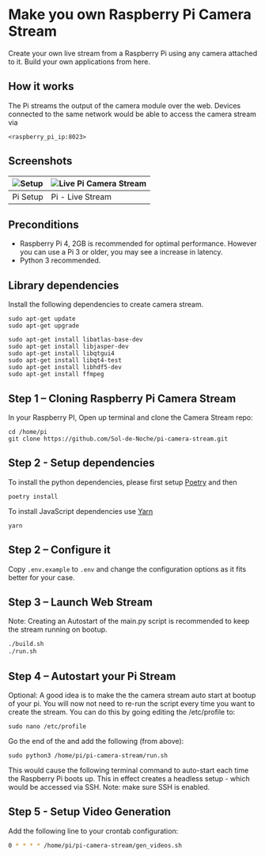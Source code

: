 # Make you own Raspberry Pi Camera Stream

Create your own live stream from a Raspberry Pi using any camera attached to it. Build your own applications from here.

## How it works

The Pi streams the output of the camera module over the web. Devices connected to the same network would be able to access the camera stream via

```
<raspberry_pi_ip:8023>
```

## Screenshots

| ![Setup](readme/pi-stream-client.jpg) | ![Live Pi Camera Stream](readme/pi-stream-screen-capture.jpg) |
| ------------------------------------- | ------------------------------------------------------------- |
| Pi Setup                              | Pi - Live Stream                                              |

## Preconditions

- Raspberry Pi 4, 2GB is recommended for optimal performance. However you can use a Pi 3 or older, you may see a increase in latency.
- Python 3 recommended.

## Library dependencies

Install the following dependencies to create camera stream.

```
sudo apt-get update
sudo apt-get upgrade

sudo apt-get install libatlas-base-dev
sudo apt-get install libjasper-dev
sudo apt-get install libqtgui4
sudo apt-get install libqt4-test
sudo apt-get install libhdf5-dev
sudo apt-get install ffmpeg
```

## Step 1 – Cloning Raspberry Pi Camera Stream

In your Raspberry PI, Open up terminal and clone the Camera Stream repo:

```
cd /home/pi
git clone https://github.com/Sol-de-Noche/pi-camera-stream.git
```

## Step 2 - Setup dependencies

To install the python dependencies, please first setup [Poetry](https://python-poetry.org/) and then

```
poetry install
```

To install JavaScript dependencies use [Yarn](https://yarnpkg.com/)

```
yarn
```

## Step 2 – Configure it

Copy `.env.example` to `.env` and change the configuration options as it fits better for your case.

## Step 3 – Launch Web Stream

Note: Creating an Autostart of the main.py script is recommended to keep the stream running on bootup.

```bash
./build.sh
./run.sh
```

## Step 4 – Autostart your Pi Stream

Optional: A good idea is to make the the camera stream auto start at bootup of your pi. You will now not need to re-run the script every time you want to create the stream. You can do this by going editing the /etc/profile to:

```
sudo nano /etc/profile
```

Go the end of the and add the following (from above):

```
sudo python3 /home/pi/pi-camera-stream/run.sh
```

This would cause the following terminal command to auto-start each time the Raspberry Pi boots up. This in effect creates a headless setup - which would be accessed via SSH.
Note: make sure SSH is enabled.

## Step 5 - Setup Video Generation

Add the following line to your crontab configuration:

```bash
0 * * * * /home/pi/pi-camera-stream/gen_videos.sh
```
